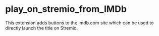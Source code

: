 # play_on_stremio_from_IMDb

This extension adds buttons to the imdb.com site which can be used to directly launch the title on Stremio.
